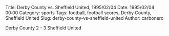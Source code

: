 Title: Derby County vs. Sheffield United, 1995/02/04
Date: 1995/02/04 00:00
Category: sports
Tags: football, football scores, Derby County, Sheffield United
Slug: derby-county-vs-sheffield-united
Author: carbonero


Derby County 2 - 3 Sheffield United
